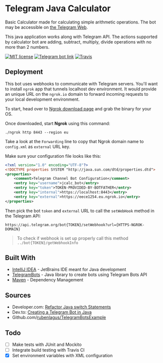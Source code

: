 # Telegram Java Calculator

Basic Calculator made for calculating simple arithmetic operations.
The bot may be accessible on [the Telegram Web](https://t.me/jcalc_bot).

This java application works along with Telegram API.
The actions supported by calculator bot are adding, subtract, multiply, divide operations with no more than 2 numbers.

[![MIT license](https://badgen.net/badge/license/MIT/blue)](https://matveieff.mit-license.org)
[![Telegram bot link](https://badgen.net/badge/icon/telegram/blue?icon=telegram&label=bot)](https://t.me/jcalc_bot)
[![Travis](https://img.shields.io/travis/aubique/jcalc)](https://travis-ci.org/aubique/jcalc)

## Deployment
This bot uses webhooks to communicate with Telegram servers.
You'll want to install `ngrok` app that tunnels localhost dev environment.
It would provide an unique URL on the `ngrok.io` domain to forward incoming requests to your local development environment.

To start, head over to [Ngrok download page](https://ngrok.com/download) and grab the binary for your OS.

Once downloaded, start **Ngrok** using this command:
```
./ngrok http 8443 --region eu
```

Take a look at the `Forwarding` line to copy that Ngrok domain name to `config.xml` as `external` URL key.

Make sure your configuration file looks like this:
```xml
<?xml version="1.0" encoding="UTF-8"?>
<!DOCTYPE properties SYSTEM "http://java.sun.com/dtd/properties.dtd">
<properties>
    <comment>Telegram Channel Bot Configuration</comment>
    <entry key="username">jcalc_bot</entry>
    <entry key="token">TOKEN-PROVIDED-BY-BOTFATHER</entry>
    <entry key="internal">https://localhost:8443</entry>
    <entry key="external">https://eece1254.eu.ngrok.io</entry>
</properties>
```

Then pick the bot `token` and `external` URL to call the `setWebHook` method in the Telegram API:
```
https://api.telegram.org/bot{TOKEN}/setWebhook?url={HTTPS-NGROK-DOMAIN}
```

> To check if webhook is set up properly call this method `../bot{TOKEN}/getWebhookInfo`

## Built With

- [IntelliJ IDEA](https://www.jetbrains.com/idea) - JetBrains IDE meant for Java development
- [TelegramBots](https://github.com/rubenlagus/TelegramBots) - Java library to create bots using Telegram Bots API
- [Maven](https://maven.apache.org/) - Dependency Management

## Sources

- Developer.com: [Refactor Java switch Statements](https://www.developer.com/java/data/seven-ways-to-refactor-java-switch-statements.html)
- Dev.to: [Creating a Telegram Bot in Java](https://dev.to/codegym_cc/creating-a-telegram-bot-in-java-from-conception-to-deployment-3a8c)
- Github.com/[rubenlagus/TelegramBotsExample](https://github.com/rubenlagus/TelegramBotsExample)

## Todo

- [ ] Make tests with JUnit and Mockito
- [ ] Integrate build testing with Travis CI
- [x] Set environment variables with XML configuration
